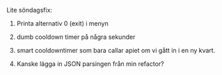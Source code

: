 Lite söndagsfix:

1. Printa alternativ 0 (exit) i menyn

2. dumb cooldown timer på några sekunder

3. smart cooldowntimer som bara  callar apiet om vi gått in i en ny kvart.

4. Kanske lägga in JSON parsingen från min refactor?